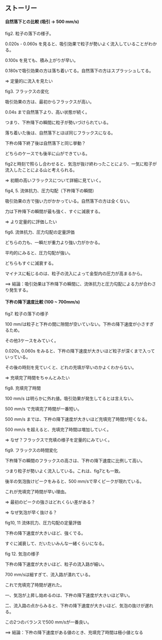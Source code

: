 ## ストーリー



#### 自然落下との比較 (吸引 -> 500 mm/s)

fig2. 粒子の落下の様子。

0.020s - 0.060s を見ると、吸引効果で粒子が勢いよく流入していることがわかる。

0.100s を見ても、積み上がりが早い。

0.180sで吸引効果の方は落ち着いてる。自然落下の方はスプラッシュしてる。

=> 定量的に流入を見たい



fig3.  フラックスの変化

吸引効果の方は、最初からフラックスが高い。

0.04s まで自然落下より、高い状態が続く。

つまり、下杵降下の瞬間に粒子が勢いづけられている。

落ち着いた後は、自然落下とほぼ同じフラックスになる。

下杵の降下終了後は自然落下と同じ挙動？

どちらのケースでも後半に山ができている。

fig2と時刻で照らし合わせると、気泡が抜け終わったことにより、一気に粒子が流入したことによる山と考えられる。

 => 初期の高いフラックスについて詳細に見ていく。



fig4, 5. 流体抗力、圧力勾配（下杵降下の瞬間）

吸引効果の方で強い力がかかっている。自然落下の方は全くない。

力は下杵降下の瞬間が最も強く、すぐに減衰する。

=> より定量的に評価したい



fig6. 流体抗力、圧力勾配の定量評価

どちらの力も、一瞬だが重力より強い力がかかる。

平均的にみると、圧力勾配が強い。

どちらもすぐに減衰する。

マイナスに転じるのは、粒子の流入によって金型内の圧力が高まるから。



==> 結論：吸引効果は下杵降下の瞬間に、流体抗力と圧力勾配による力が合わさり発生する。



#### 下杵の降下速度比較 (100 ~ 700mm/s)

fig7. 粒子の落下の様子

100 mm/は粒子と下杵の間に隙間が空いていない。下杵の降下速度が小さすぎるため。

その他3ケースをみていく。

0.020s, 0.060s をみると、下杵の降下速度が大きいほど粒子が深くまで入っていっている。

その後の時刻を見ていくと、どれの充填が早いのかよくわからない。

=> 充填完了時間をちゃんとみたい



fig8. 充填完了時間

100 mm/s は明らかに外れ値。吸引効果が発生してるとは言えない。

500 mm/s で充填完了時間が一番短い。

500 mm/s までは、下杵の降下速度が大きいほど充填完了時間が短くなる。

500 mm/s を超えると、充填完了時間は増加していく。

=> なぜ？フラックスで充填の様子を定量的にみていく。



fig9. フラックスの時間変化

下杵降下の瞬間のフラックスの高さは、下杵の降下速度に比例して高い。

つまり粒子が勢いよく流入している。これは、fig7とも一致。

後半の気泡抜けピークをみると、500 mm/sで早くピークが現れている。

これが充填完了時間が早い理由。

=> 最初のピークの強さはどれくらい差がある？

=> なぜ気泡が早く抜ける？



fig10, 11 流体抗力、圧力勾配の定量評価

下杵の降下速度が大きいほど、強くでる。

すぐに減衰して、だいたいみんな一緒くらいになる。



fig 12. 気泡の様子

下杵の降下速度が大きいほど、粒子の流入路が細い。

700 mm/sは細すぎて、流入路が潰れている。

これで充填完了時間が遅れた。



一、気泡が上昇し始めるのは、下杵の降下速度が大きいほど早い。

二、流入路の点からみると、下杵の降下速度が大きいほど、気泡の抜けが遅れる。

この2つのバランスで500 mm/sが一番良い。



==> 結論：下杵の降下速度がある値のとき、充填完了時間は極小値となる